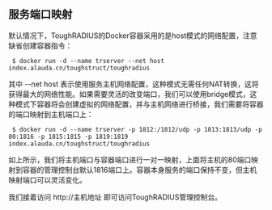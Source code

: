 ## 服务端口映射

默认情况下，ToughRADIUS的Docker容器采用的是host模式的网络配置，注意缺省创建容器指令：

	 $ docker run -d --name trserver --net host index.alauda.cn/toughstruct/toughradius

其中 --net host  表示使用服务主机网络配置，这种模式无需任何NAT转换，这将获得最大的网络性能。如果需要灵活的改变端口，我们可以使用bridge模式，这种模式下容器将会创建虚拟的网络配置，并与主机网络进行桥接，我们需要将容器的端口映射到主机端口上：

	 $ docker run -d --name trserver -p 1812:/1812/udp -p 1813:1813/udp -p 80:1816 -p 1815:1815 -p 1819:1819 index.alauda.cn/toughstruct/toughradius

如上所示，我们将主机端口与容器端口进行一对一映射，上面将主机的80端口映射到容器的管理控制台默认1816端口上。容器本身服务的端口保持不变，但主机映射端口可以灵活变化。

我们接着访问 http://主机地址 即可访问ToughRADIUS管理控制台。

